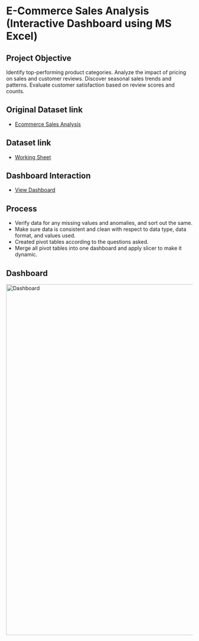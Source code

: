 # E-Commerce Sales Analysis (Interactive Dashboard using MS Excel)
## Project Objective
Identify top-performing product categories.
Analyze the impact of pricing on sales and customer reviews.
Discover seasonal sales trends and patterns.
Evaluate customer satisfaction based on review scores and counts.

## Original Dataset link
-  <a href= "https://github.com/PRAGATI51115/Datasets.git">Ecommerce Sales Analysis</a>
## Dataset link
-  <a href= "https://github.com/PRAGATI51115/Excel_Project/blob/main/Ecommerce%20Sales%20Analysis%20(Recovered).xlsx"> Working Sheet</a>
## Dashboard Interaction
-  <a href= "https://github.com/PRAGATI51115/Excel_Project/blob/main/Dashboard.PNG"> View Dashboard</a>

## Process
- Verify data for any missing values and anomalies, and sort out the same.
- Make sure data is consistent and clean with respect to data type, data format, and values used.
- Created pivot tables according to the questions asked.
- Merge all pivot tables into one dashboard and apply slicer to make it dynamic.

## Dashboard
<img width="946" alt="Dashboard" src="https://github.com/user-attachments/assets/b92e69b3-ca8b-44fb-a4c1-e000fe6b7955" />
